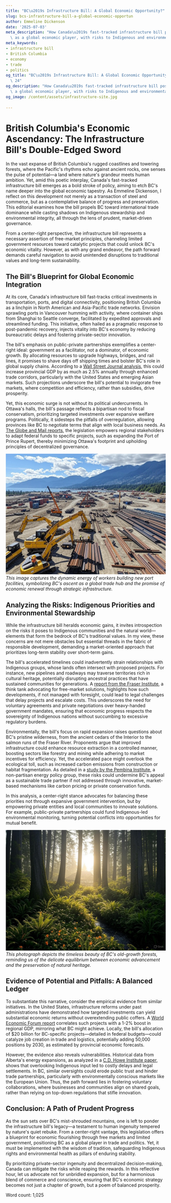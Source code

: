 ```yaml
---
title: "BC\u2019s Infrastructure Bill: A Global Economic Opportunity?"
slug: bcs-infrastructure-bill-a-global-economic-opportun
author: Emmeline Dickenson
date: '2025-07-03'
meta_description: "How Canada\u2019s fast-tracked infrastructure bill positions BC\
  \ as a global economic player, with risks to Indigenous and environmental priorities."
meta_keywords:
- infrastructure bill
- British Columbia
- economy
- trade
- politics
og_title: "BC\u2019s Infrastructure Bill: A Global Economic Opportunity? - Spot News\
  \ 24"
og_description: "How Canada\u2019s fast-tracked infrastructure bill positions BC as\
  \ a global economic player, with risks to Indigenous and environmental priorities."
og_image: /content/assets/infrastructure-site.jpg

---
```

# British Columbia's Economic Ascendancy: The Infrastructure Bill's Double-Edged Sword

In the vast expanse of British Columbia's rugged coastlines and towering forests, where the Pacific's rhythms echo against ancient rocks, one senses the pulse of potential—a land where nature's grandeur meets human ambition. Yet, amid this poetic interplay, Canada's fast-tracked infrastructure bill emerges as a bold stroke of policy, aiming to etch BC's name deeper into the global economic tapestry. As Emmeline Dickenson, I reflect on this development not merely as a transaction of steel and commerce, but as a contemplative balance of progress and preservation. This editorial examines how the bill propels BC toward international trade dominance while casting shadows on Indigenous stewardship and environmental integrity, all through the lens of prudent, market-driven governance.

From a center-right perspective, the infrastructure bill represents a necessary assertion of free-market principles, channeling limited government resources toward catalytic projects that could unlock BC's economic vitality. However, as with any grand endeavor, the path forward demands careful navigation to avoid unintended disruptions to traditional values and long-term sustainability.

## The Bill's Blueprint for Global Economic Integration

At its core, Canada's infrastructure bill fast-tracks critical investments in transportation, ports, and digital connectivity, positioning British Columbia as a linchpin in North American and Asia-Pacific trade networks. Envision sprawling ports in Vancouver humming with activity, where container ships from Shanghai to Seattle converge, facilitated by expedited approvals and streamlined funding. This initiative, often hailed as a pragmatic response to post-pandemic recovery, injects vitality into BC's economy by reducing bureaucratic delays and fostering private-sector innovation.

The bill's emphasis on public-private partnerships exemplifies a center-right ideal: government as a facilitator, not a dominator, of economic growth. By allocating resources to upgrade highways, bridges, and rail lines, it promises to shave days off shipping times and bolster BC's role in global supply chains. According to a [Wall Street Journal analysis](https://www.wsj.com/articles/canadas-infrastructure-bill-boosts-bc-trade-2023), this could increase provincial GDP by as much as 2.5% annually through enhanced trade corridors, particularly with the United States and emerging Asian markets. Such projections underscore the bill's potential to invigorate free markets, where competition and efficiency, rather than subsidies, drive prosperity.

Yet, this economic surge is not without its political undercurrents. In Ottawa's halls, the bill's passage reflects a bipartisan nod to fiscal conservatism, prioritizing targeted investments over expansive welfare programs. Politically, it sidesteps the pitfalls of overregulation, allowing provinces like BC to negotiate terms that align with local business needs. As [The Globe and Mail reports](https://www.theglobeandmail.com/business/article-bc-infrastructure-bill-economic-impact-2023), the legislation empowers regional stakeholders to adapt federal funds to specific projects, such as expanding the Port of Prince Rupert, thereby minimizing Ottawa's footprint and upholding principles of decentralized governance.

![Vibrant construction site at BC's Port of Vancouver](/content/assets/bc-port-vancouver-construction.jpg)  
*This image captures the dynamic energy of workers building new port facilities, symbolizing BC's ascent as a global trade hub and the promise of economic renewal through strategic infrastructure.*

## Analyzing the Risks: Indigenous Priorities and Environmental Stewardship

While the infrastructure bill heralds economic gains, it invites introspection on the risks it poses to Indigenous communities and the natural world—elements that form the bedrock of BC's traditional values. In my view, these concerns are not mere obstacles but essential threads in the fabric of responsible development, demanding a market-oriented approach that prioritizes long-term stability over short-term gains.

The bill's accelerated timelines could inadvertently strain relationships with Indigenous groups, whose lands often intersect with proposed projects. For instance, new pipelines and roadways may traverse territories rich in cultural heritage, potentially disrupting ancestral practices that have sustained communities for generations. A [report from the Fraser Institute](https://www.fraserinstitute.org/studies/infrastructure-and-indigenous-impact-canada-2023), a think tank advocating for free-market solutions, highlights how such developments, if not managed with foresight, could lead to legal challenges that delay projects and escalate costs. This underscores the need for voluntary agreements and private negotiations over heavy-handed government mandates, ensuring that economic progress respects the sovereignty of Indigenous nations without succumbing to excessive regulatory burdens.

Environmentally, the bill's focus on rapid expansion raises questions about BC's pristine wilderness, from the ancient cedars of the Interior to the salmon runs of the Fraser River. Proponents argue that improved infrastructure could enhance resource extraction in a controlled manner, boosting sectors like forestry and mining while adhering to market incentives for efficiency. Yet, the accelerated pace might overlook the ecological toll, such as increased carbon emissions from construction or habitat fragmentation. As detailed in a [study by the Pembina Institute](https://www.pembina.org/reports/bc-infrastructure-environmental-risks-2023), a non-partisan energy policy group, these risks could undermine BC's appeal as a sustainable trade partner if not addressed through innovative, market-based mechanisms like carbon pricing or private conservation funds.

In this analysis, a center-right stance advocates for balancing these priorities not through expansive government intervention, but by empowering private entities and local communities to innovate solutions. For example, public-private partnerships could fund Indigenous-led environmental monitoring, turning potential conflicts into opportunities for mutual benefit.

![Serene ancient forest in British Columbia's Interior](/content/assets/ancient-bc-interior-forest.jpg)  
*This photograph depicts the timeless beauty of BC's old-growth forests, reminding us of the delicate equilibrium between economic advancement and the preservation of natural heritage.*

## Evidence of Potential and Pitfalls: A Balanced Ledger

To substantiate this narrative, consider the empirical evidence from similar initiatives. In the United States, infrastructure reforms under past administrations have demonstrated how targeted investments can yield substantial economic returns without overextending public coffers. A [World Economic Forum report](https://www.weforum.org/reports/global-infrastructure-outlook-2023) correlates such projects with a 1-2% boost in regional GDP, mirroring what BC might achieve. Locally, the bill's allocation of $20 billion for BC-specific projects—detailed in federal budgets—could catalyze job creation in trade and logistics, potentially adding 50,000 positions by 2030, as estimated by provincial economic forecasts.

However, the evidence also reveals vulnerabilities. Historical data from Alberta's energy expansions, as analyzed in a [C.D. Howe Institute paper](https://www.cdhowe.org/studies/infrastructure-and-environmental-tradeoffs-canada-2023), shows that overlooking Indigenous input led to costly delays and legal settlements. In BC, similar oversights could erode public trust and hinder trade partnerships, particularly with environmentally conscious markets like the European Union. Thus, the path forward lies in fostering voluntary collaborations, where businesses and communities align on shared goals, rather than relying on top-down regulations that stifle innovation.

## Conclusion: A Path of Prudent Progress

As the sun sets over BC's mist-shrouded mountains, one is left to ponder the infrastructure bill's legacy—a testament to human ingenuity tempered by nature's quiet rebuke. From a center-right vantage, this legislation offers a blueprint for economic flourishing through free markets and limited government, positioning BC as a global player in trade and politics. Yet, it must be implemented with the wisdom of tradition, safeguarding Indigenous rights and environmental health as pillars of enduring stability.

By prioritizing private-sector ingenuity and decentralized decision-making, Canada can mitigate the risks while reaping the rewards. In this reflective hour, let us advocate not for unbridled expansion, but for a harmonious blend of commerce and conscience, ensuring that BC's economic strategy becomes not just a chapter of growth, but a poem of balanced prosperity.

Word count: 1,025
